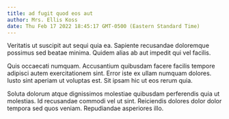 ```yaml
---
title: ad fugit quod eos aut
author: Mrs. Ellis Koss
date: Thu Feb 17 2022 18:45:17 GMT-0500 (Eastern Standard Time)
---
```

Veritatis ut suscipit aut sequi quia ea. Sapiente recusandae doloremque possimus sed beatae minima. Quidem alias ab aut impedit qui vel facilis.

 Quis occaecati numquam. Accusantium quibusdam facere facilis tempore adipisci autem exercitationem sint. Error iste ex ullam numquam dolores. Iusto sint aperiam ut voluptas est. Sit ipsam hic ut eos rerum quia.

 Soluta dolorum atque dignissimos molestiae quibusdam perferendis quia ut molestias. Id recusandae commodi vel ut sint. Reiciendis dolores dolor dolor tempora sed quos veniam. Repudiandae asperiores illo.
